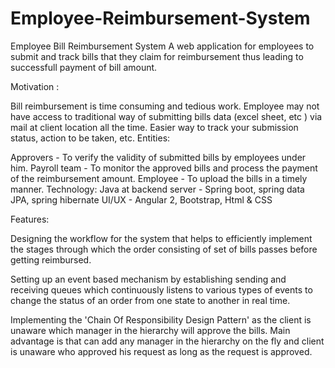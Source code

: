 # Employee-Reimbursement-System
Employee Bill Reimbursement System A web application for employees to submit and track bills that they claim for reimbursement thus leading to successfull payment of bill amount.

Motivation :

Bill reimbursement is time consuming and tedious work.
Employee may not have access to traditional way of submitting bills data (excel sheet, etc ) via mail at client location all the time.
Easier way to track your submission status, action to be taken, etc.
Entities:

Approvers - To verify the validity of submitted bills by employees under him.
Payroll team - To monitor the approved bills and process the payment of the reimbursement amount.
Employee - To upload the bills in a timely manner.
Technology: Java at backend server - Spring boot, spring data JPA, spring hibernate UI/UX - Angular 2, Bootstrap, Html & CSS

Features:

Designing the workflow for the system that helps to efficiently implement the stages through which the order consisting of set of bills passes before getting reimbursed.

Setting up an event based mechanism by establishing sending and receiving queues which continuously listens to various types of events to change the status of an order from one state to another in real time.

Implementing the 'Chain Of Responsibility Design Pattern' as the client is unaware which manager in the hierarchy will approve the bills. Main advantage is that can add any manager in the hierarchy on the fly and client is unaware who approved his request as long as the request is approved.
